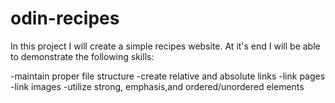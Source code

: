 # odin-recipes

In this project I will create a simple recipes website. At it's end
I will be able to demonstrate the following skills:

-maintain proper file structure
-create relative and absolute links
-link pages
-link images
-utilize strong, emphasis,and ordered/unordered elements